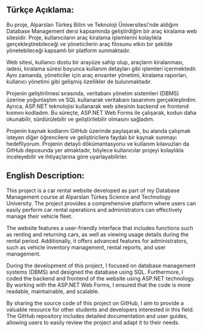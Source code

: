 Türkçe Açıklama:
--
Bu proje, Alparslan Türkeş Bilim ve Teknoloji Üniversitesi'nde aldığım Database Management dersi kapsamında geliştirdiğim bir araç kiralama web sitesidir. Proje, kullanıcıların araç kiralama işlemlerini kolaylıkla gerçekleştirebileceği ve yöneticilerin araç filosunu etkin bir şekilde yönetebileceği kapsamlı bir platform sunmaktadır.

Web sitesi, kullanıcı dostu bir arayüze sahip olup, araçların kiralanması, iadesi, kiralama süresi boyunca kullanım detayları gibi işlemleri içermektedir. Aynı zamanda, yöneticiler için araç envanter yönetimi, kiralama raporları, kullanıcı yönetimi gibi gelişmiş özellikler de bulunmaktadır.

Projenin geliştirilmesi sırasında, veritabanı yönetim sistemleri (DBMS) üzerine yoğunlaştım ve SQL kullanarak veritabanı tasarımını gerçekleştirdim. Ayrıca, ASP.NET teknolojisi kullanarak web sitesinin backend ve frontend kısmını kodladım. Bu süreçte, ASP.NET Web Forms ile çalışarak, kodun daha okunabilir, sürdürülebilir ve geliştirilebilir olmasını sağladım.

Projenin kaynak kodlarını GitHub üzerinde paylaşarak, bu alanda çalışmak isteyen diğer öğrencilere ve geliştiricilere faydalı bir kaynak sunmayı hedefliyorum. Projenin detaylı dökümantasyonu ve kullanım kılavuzları da GitHub deposunda yer almaktadır, böylece kullanıcılar projeyi kolaylıkla inceleyebilir ve ihtiyaçlarına göre uyarlayabilirler.


English Description:
--
This project is a car rental website developed as part of my Database Management course at Alparslan Türkeş Science and Technology University. The project provides a comprehensive platform where users can easily perform car rental operations and administrators can effectively manage their vehicle fleet.

The website features a user-friendly interface that includes functions such as renting and returning cars, as well as viewing usage details during the rental period. Additionally, it offers advanced features for administrators, such as vehicle inventory management, rental reports, and user management.

During the development of this project, I focused on database management systems (DBMS) and designed the database using SQL. Furthermore, I coded the backend and frontend of the website using ASP.NET technology. By working with the ASP.NET Web Forms, I ensured that the code is more readable, maintainable, and scalable.

By sharing the source code of this project on GitHub, I aim to provide a valuable resource for other students and developers interested in this field. The GitHub repository includes detailed documentation and user guides, allowing users to easily review the project and adapt it to their needs.
